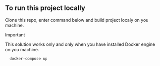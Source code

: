 ## To run this project locally

Clone this repo, enter command below and build project localy on you machine. 

> [!IMPORTANT]
>
> This solution works only and only when you have installed Docker engine on you machine.

```cmd
  docker-compose up
```
